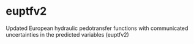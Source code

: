 # euptfv2
Updated European hydraulic pedotransfer functions with communicated uncertainties in the predicted variables (euptfv2)
